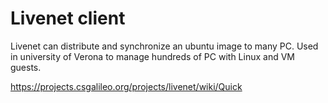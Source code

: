 # Livenet client

Livenet can distribute and synchronize an ubuntu image to many PC. Used in university of Verona to manage hundreds of PC with Linux and VM guests.

https://projects.csgalileo.org/projects/livenet/wiki/Quick
